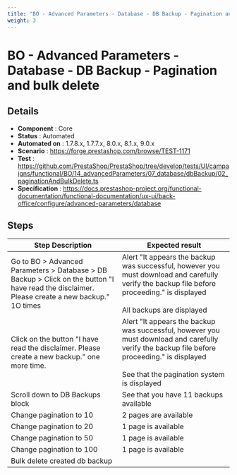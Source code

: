 ```yaml
---
title: "BO - Advanced Parameters - Database - DB Backup - Pagination and bulk delete"
weight: 3
---
```


# BO - Advanced Parameters - Database - DB Backup - Pagination and bulk delete
## Details
* **Component** : Core
* **Status** : Automated
* **Automated on** : 1.7.8.x, 1.7.7.x, 8.0.x, 8.1.x, 9.0.x
* **Scenario** : https://forge.prestashop.com/browse/TEST-1171
* **Test** : https://github.com/PrestaShop/PrestaShop/tree/develop/tests/UI/campaigns/functional/BO/14_advancedParameters/07_database/dbBackup/02_paginationAndBulkDelete.ts
* **Specification** : https://docs.prestashop-project.org/functional-documentation/functional-documentation/ux-ui/back-office/configure/advanced-parameters/database

## Steps
| Step Description | Expected result |
| ----- | ----- |
| Go to BO > Advanced Parameters > Database > DB Backup > Click on the button "I have read the disclaimer. Please create a new backup." 1O times | Alert "It appears the backup was successful, however you must download and carefully verify the backup file before proceeding." is displayed<br><br>All backups are displayed |
| Click on the button "I have read the disclaimer. Please create a new backup." one more time. | Alert "It appears the backup was successful, however you must download and carefully verify the backup file before proceeding." is displayed<br><br>See that the pagination system is displayed |
| Scroll down to DB Backups block | See that you have 11 backups available |
| Change pagination to 10 | 2 pages are available |
| Change pagination to 20 | 1 page is available |
| Change pagination to 50 | 1 page is available |
| Change pagination to 100 | 1 page is available |
| Bulk delete created db backup |  |
